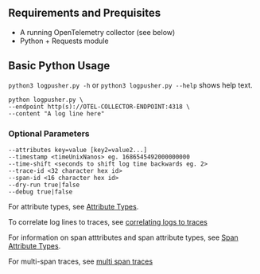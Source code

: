 ## Requirements and Prequisites
- A running OpenTelemetry collector (see below)
- Python + Requests module

## Basic Python Usage

`python3 logpusher.py -h` or `python3 logpusher.py --help` shows help text.

```
python logpusher.py \
--endpoint http(s)://OTEL-COLLECTOR-ENDPOINT:4318 \
--content "A log line here"
```

### Optional Parameters

```
--attributes key=value [key2=value2...]
--timestamp <timeUnixNanos> eg. 1686545492000000000
--time-shift <seconds to shift log time backwards eg. 2>
--trace-id <32 character hex id>
--span-id <16 character hex id>
--dry-run true|false
--debug true|false
```

For attribute types, see [Attribute Types](../reference/attribute-types.md).

To correlate log lines to traces, see [correlating logs to traces](../reference/correlating-logs-to-traces.md)

For information on span atttributes and span attribute types, see [Span Attribute Types](../reference/span-attribute-types.md).

For multi-span traces, see [multi span traces](../reference/multi-span-traces.md)